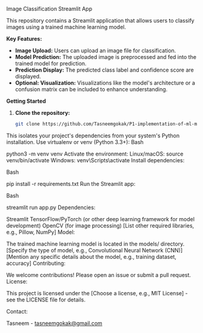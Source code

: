 Image Classification Streamlit App

This repository contains a Streamlit application that allows users to classify images using a trained machine learning model.

**Key Features:**

- **Image Upload:** Users can upload an image file for classification.
- **Model Prediction:** The uploaded image is preprocessed and fed into the trained model for prediction.
- **Prediction Display:** The predicted class label and confidence score are displayed.
- **Optional: Visualization:** Visualizations like the model's architecture or a confusion matrix can be included to enhance understanding.

**Getting Started**

1. **Clone the repository:**

   ```bash
   git clone https://github.com/Tasneemgokak/P1-implementation-of-ml-model-for-image-classification.git
   ```

This isolates your project's dependencies from your system's Python installation.
Use virtualenv or venv (Python 3.3+):
Bash

python3 -m venv venv
Activate the environment:
Linux/macOS: source venv/bin/activate
Windows: venv\Scripts\activate
Install dependencies:

Bash

pip install -r requirements.txt
Run the Streamlit app:

Bash

streamlit run app.py
Dependencies:

Streamlit
TensorFlow/PyTorch (or other deep learning framework for model development)
OpenCV (for image processing)
[List other required libraries, e.g., Pillow, NumPy]
Model:

The trained machine learning model is located in the models/ directory.
[Specify the type of model, e.g., Convolutional Neural Network (CNN)]
[Mention any specific details about the model, e.g., training dataset, accuracy]
Contributing:

We welcome contributions! Please open an issue or submit a pull request.
License:

This project is licensed under the [Choose a license, e.g., MIT License] - see the LICENSE file for details.

Contact:

Tasneem - tasneemgokak@gmail.com
